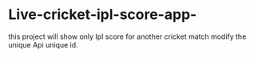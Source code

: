 # Live-cricket-ipl-score-app-
this project will show only Ipl score  for another cricket match modify the unique Api unique id.
